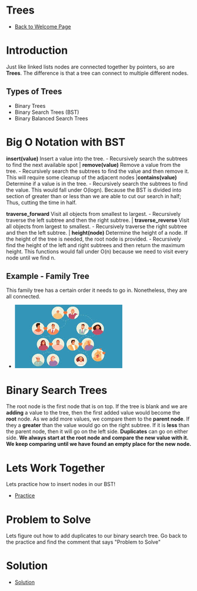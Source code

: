 # Trees
- [Back to Welcome Page](https://github.com/MarisabelTrejo/data-structure/blob/main/Welcome.md)
# Introduction
Just like linked lists nodes are connected together by pointers, so are **Trees**. The difference is that a tree can connect to multiple different nodes. 
## Types of Trees
- Binary Trees
- Binary Search Trees (BST)
- Binary Balanced Search Trees

# Big O Notation with BST
**insert(value)**	Insert a value into the tree.  - Recursively search the subtrees to find the next available spot | **remove(value)**	Remove a value from the tree.	- Recursively search the subtrees to find the value and then remove it. This will require some cleanup of the adjacent nodes |**contains(value)**	Determine if a value is in the tree. - Recursively search the subtrees to find the value. This would fall under O(logn). Because the BST is divided into section of greater than or less than we are able to cut our search in half; Thus, cutting the time in half.

**traverse_forward**	Visit all objects from smallest to largest.	 - Recursively traverse the left subtree and then the right subtree. |
**traverse_reverse**	Visit all objects from largest to smallest.	 - Recursively traverse the right subtree and then the left subtree. |
**height(node)** Determine the height of a node. If the height of the tree is needed, the root node is provided.	- Recursively find the height of the left and right subtrees and then return the maximum height. This functions would fall under O(n) because we need to visit every node until we find n.
## Example - Family Tree
This family tree has a certain order it needs to go in. Nonetheless, they are all connected.

- ![fam tree](Images/family-tree.jpeg)

# Binary Search Trees
The root node is the first node that is on top. If the tree is blank and we are **adding** a value to the tree, then the first added value would become the **root** node. As we add more values, we compare them to the **parent node**. If they a **greater** than the value would go on the right subtree. If it is **less** than the parent node, then it will go on the left side. **Duplicates** can go on either side.
**We always start at the root node and compare the new value with it. We keep comparing until we have found an empty place for the new node.**

# Lets Work Together
Lets practice how to insert nodes in our BST!
- [Practice](trees-prob.py)
# Problem to Solve
Lets figure out how to add duplicates to our binary search tree. Go back to the practice and find the comment that says
"Problem to Solve"
# Solution
- [Solution](trees-solution.py)

